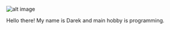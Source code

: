 ![alt image](https://imgur.com/a/lQdiN7M)


Hello there!
My name is Darek and main hobby is programming.
